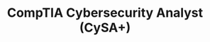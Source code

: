 ---
title: 'CompTIA Cybersecurity Analyst (CySA+)'
issued: 'March 02, 2025'
expires: 'March 02, 2028'
skills: ['Security', 'Cybersecurity', 'CompTIA', 'CySA+']
badge: 'https://www.credly.com/badges/db22925e-79bc-43d5-a3f2-bb8a62e5a2bb/public_url'
image: '/images/certifications/comptia-cysa-ce-certification.png'
--- 